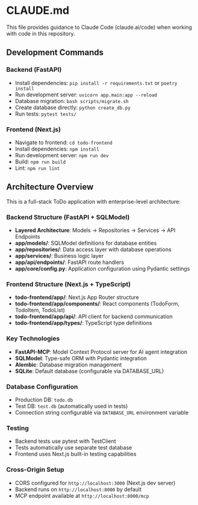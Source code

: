 # CLAUDE.md

This file provides guidance to Claude Code (claude.ai/code) when working with code in this repository.

## Development Commands

### Backend (FastAPI)
- Install dependencies: `pip install -r requirements.txt` or `poetry install`
- Run development server: `uvicorn app.main:app --reload`
- Database migration: `bash scripts/migrate.sh`
- Create database directly: `python create_db.py`
- Run tests: `pytest tests/`

### Frontend (Next.js)
- Navigate to frontend: `cd todo-frontend`
- Install dependencies: `npm install`
- Run development server: `npm run dev`  
- Build: `npm run build`
- Lint: `npm run lint`

## Architecture Overview

This is a full-stack ToDo application with enterprise-level architecture:

### Backend Structure (FastAPI + SQLModel)
- **Layered Architecture**: Models → Repositories → Services → API Endpoints
- **app/models/**: SQLModel definitions for database entities
- **app/repositories/**: Data access layer with database operations
- **app/services/**: Business logic layer
- **app/api/endpoints/**: FastAPI route handlers
- **app/core/config.py**: Application configuration using Pydantic settings

### Frontend Structure (Next.js + TypeScript)
- **todo-frontend/app/**: Next.js App Router structure
- **todo-frontend/app/components/**: React components (TodoForm, TodoItem, TodoList)
- **todo-frontend/app/api/**: API client for backend communication
- **todo-frontend/app/types/**: TypeScript type definitions

### Key Technologies
- **FastAPI-MCP**: Model Context Protocol server for AI agent integration
- **SQLModel**: Type-safe ORM with Pydantic integration
- **Alembic**: Database migration management
- **SQLite**: Default database (configurable via DATABASE_URL)

### Database Configuration
- Production DB: `todo.db`
- Test DB: `test.db` (automatically used in tests)
- Connection string configurable via `DATABASE_URL` environment variable

### Testing
- Backend tests use pytest with TestClient
- Tests automatically use separate test database
- Frontend uses Next.js built-in testing capabilities

### Cross-Origin Setup
- CORS configured for `http://localhost:3000` (Next.js dev server)
- Backend runs on `http://localhost:8000` by default
- MCP endpoint available at `http://localhost:8000/mcp`
